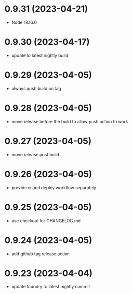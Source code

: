# 0.9.31 (2023-04-21)

* Node 18.16.0

# 0.9.30 (2023-04-17)

* update to latest nightly build

# 0.9.29 (2023-04-05)

* always push build on tag

# 0.9.28 (2023-04-05)

* move release before the build to allow push action to work

# 0.9.27 (2023-04-05)

* move release post build

# 0.9.26 (2023-04-05)

* provide ci and deploy workflow separately

# 0.9.25 (2023-04-05)

* use checkout for CHANGELOG.md

# 0.9.24 (2023-04-05)

* add github tag release action

# 0.9.23 (2023-04-04)

* update foundry to latest nightly commit
